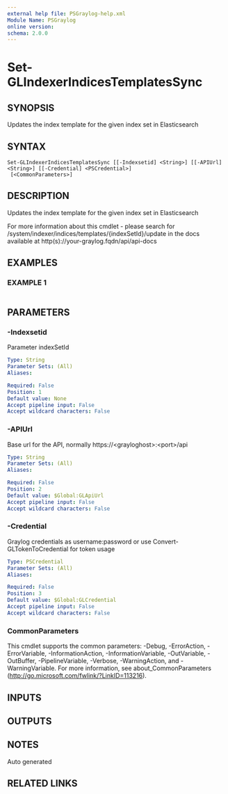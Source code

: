 ```yaml
---
external help file: PSGraylog-help.xml
Module Name: PSGraylog
online version:
schema: 2.0.0
---
```


# Set-GLIndexerIndicesTemplatesSync

## SYNOPSIS
Updates the index template for the given index set in Elasticsearch

## SYNTAX

```
Set-GLIndexerIndicesTemplatesSync [[-Indexsetid] <String>] [[-APIUrl] <String>] [[-Credential] <PSCredential>]
 [<CommonParameters>]
```

## DESCRIPTION
Updates the index template for the given index set in Elasticsearch


For more information about this cmdlet - please search for /system/indexer/indices/templates/{indexSetId}/update in the docs available at http(s)://your-graylog.fqdn/api/api-docs

## EXAMPLES

### EXAMPLE 1
```

```

## PARAMETERS

### -Indexsetid
Parameter indexSetId

```yaml
Type: String
Parameter Sets: (All)
Aliases:

Required: False
Position: 1
Default value: None
Accept pipeline input: False
Accept wildcard characters: False
```

### -APIUrl
Base url for the API, normally https://\<grayloghost\>:\<port\>/api

```yaml
Type: String
Parameter Sets: (All)
Aliases:

Required: False
Position: 2
Default value: $Global:GLApiUrl
Accept pipeline input: False
Accept wildcard characters: False
```

### -Credential
Graylog credentials as username:password or use Convert-GLTokenToCredential for token usage

```yaml
Type: PSCredential
Parameter Sets: (All)
Aliases:

Required: False
Position: 3
Default value: $Global:GLCredential
Accept pipeline input: False
Accept wildcard characters: False
```

### CommonParameters
This cmdlet supports the common parameters: -Debug, -ErrorAction, -ErrorVariable, -InformationAction, -InformationVariable, -OutVariable, -OutBuffer, -PipelineVariable, -Verbose, -WarningAction, and -WarningVariable. For more information, see about_CommonParameters (http://go.microsoft.com/fwlink/?LinkID=113216).

## INPUTS

## OUTPUTS

## NOTES
Auto generated

## RELATED LINKS

